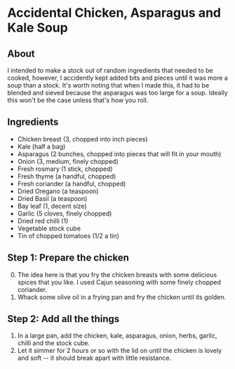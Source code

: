 # Accidental Chicken, Asparagus and Kale Soup

## About

I intended to make a stock out of random ingredients that needed to be cooked, however, I accidently kept added bits and pieces until it was more a soup than a stock. It's worth noting that when I made this, it had to be blended and sieved because the asparagus was too large for a soup. Ideally this won't be the case unless that's how you roll.

## Ingredients

* Chicken breast (3, chopped into inch pieces)
* Kale (half a bag)
* Asparagus (2 bunches, chopped into pieces that will fit in your mouth)
* Onion (3, medium, finely chopped)
* Fresh rosmary (1 stick, chopped)
* Fresh thyme (a handful, chopped)
* Fresh coriander (a handful, chopped)
* Dried Oregano (a teaspoon)
* Dried Basil (a teaspoon)
* Bay leaf (1, decent size)
* Garlic (5 cloves, finely chopped)
* Dried red chilli (1)
* Vegetable stock cube
* Tin of chopped tomatoes (1/2 a tin)


## Step 1: Prepare the chicken

0. The idea here is that you fry the chicken breasts with some delicious spices that you like. I used Cajun seasoning with some finely chopped coriander.
1. Whack some olive oil in a frying pan and fry the chicken until its golden.

## Step 2: Add all the things

1. In a large pan, add the chicken, kale, asparagus, onion, herbs, garlic, chilli and the stock cube.
2. Let it simmer for 2 hours or so with the lid on until the chicken is lovely and soft -- it should break apart with little resistance.
